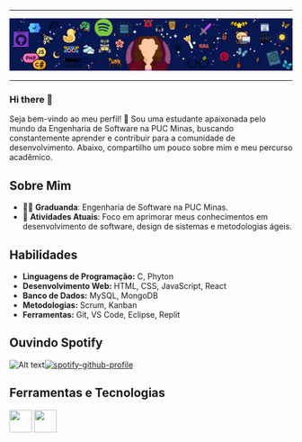 
<!--- Olá, esse é meu readme, fique à vontade para utilizá-lo como quiser! -->

-----



<img src="designguthub.png" >


-----


### Hi there 👋

Seja bem-vindo ao meu perfil! 👋 Sou uma estudante apaixonada pelo mundo da Engenharia de Software na PUC Minas, buscando constantemente aprender e contribuir para a comunidade de desenvolvimento. Abaixo, compartilho um pouco sobre mim e meu percurso acadêmico.

## Sobre Mim

- 👨‍🎓 **Graduanda**: Engenharia de Software na PUC Minas.
- 🌱 **Atividades Atuais**: Foco em aprimorar meus conhecimentos em desenvolvimento de software, design de sistemas e metodologias ágeis.

## Habilidades

- **Linguagens de Programação:** C, Phyton
- **Desenvolvimento Web:** HTML, CSS, JavaScript, React
- **Banco de Dados:** MySQL, MongoDB
- **Metodologias:** Scrum, Kanban
- **Ferramentas:** Git, VS Code, Eclipse, Replit

## Ouvindo Spotify

![Alt text](https://spotify-recently-played-readme.vercel.app/api?user=mps12yifjbb5s95wkmoggtg5g)[![spotify-github-profile](https://spotify-github-profile.vercel.app/api/view?uid=mps12yifjbb5s95wkmoggtg5g&cover_image=true&theme=natemoo-re&show_offline=true&background_color=121212&interchange=true&bar_color=53b14f&bar_color_cover=true)](https://github.com/kittinan/spotify-github-profile)


## Ferramentas e Tecnologias

<img loading="lazy" src="https://cdn.jsdelivr.net/gh/devicons/devicon/icons/git/git-original.svg" width="40" height="40"/>  <img src="https://cdn.jsdelivr.net/gh/devicons/devicon@latest/icons/threedsmax/threedsmax-original.svg" width="40" height="40" />
          
          


          
          
